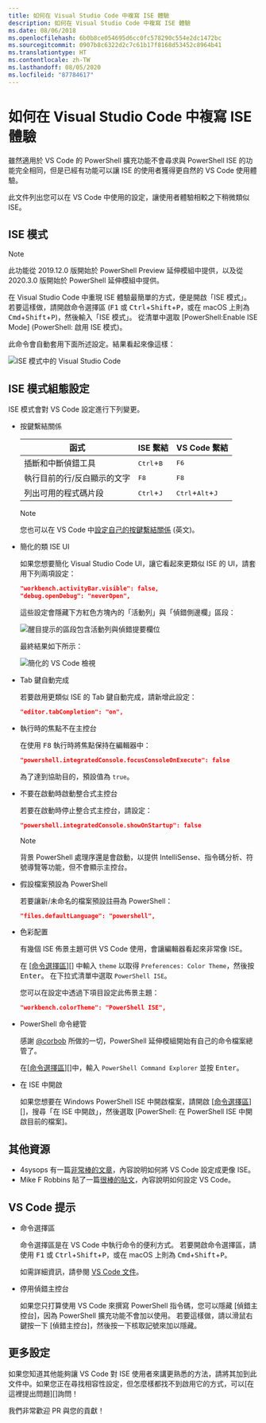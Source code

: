 ```yaml
---
title: 如何在 Visual Studio Code 中複寫 ISE 體驗
description: 如何在 Visual Studio Code 中複寫 ISE 體驗
ms.date: 08/06/2018
ms.openlocfilehash: 6b0b8ce054695d6cc0fc578290c554e2dc1472bc
ms.sourcegitcommit: 0907b8c6322d2c7c61b17f8168d53452c8964b41
ms.translationtype: HT
ms.contentlocale: zh-TW
ms.lasthandoff: 08/05/2020
ms.locfileid: "87784617"
---
```

# <a name="how-to-replicate-the-ise-experience-in-visual-studio-code"></a>如何在 Visual Studio Code 中複寫 ISE 體驗

雖然適用於 VS Code 的 PowerShell 擴充功能不會尋求與 PowerShell ISE 的功能完全相同，但是已經有功能可以讓 ISE 的使用者獲得更自然的 VS Code 使用體驗。

此文件列出您可以在 VS Code 中使用的設定，讓使用者體驗相較之下稍微類似 ISE。

## <a name="ise-mode"></a>ISE 模式

> [!NOTE]
> 此功能從 2019.12.0 版開始於 PowerShell Preview 延伸模組中提供，以及從 2020.3.0 版開始於 PowerShell 延伸模組中提供。

在 Visual Studio Code 中重現 ISE 體驗最簡單的方式，便是開啟「ISE 模式」。
若要這樣做，請開啟命令選擇區 (<kbd>F1</kbd> 或 <kbd>Ctrl</kbd>+<kbd>Shift</kbd>+<kbd>P</kbd>，或在 macOS 上則為 <kbd>Cmd</kbd>+<kbd>Shift</kbd>+<kbd>P</kbd>)，然後輸入「ISE 模式」。 從清單中選取 [PowerShell:Enable ISE Mode] \(PowerShell: 啟用 ISE 模式\)。

此命令會自動套用下面所述設定。結果看起來像這樣：

![ISE 模式中的 Visual Studio Code](media/How-To-Replicate-the-ISE-Experience-In-VSCode/3-ise-mode.png)

## <a name="ise-mode-configuration-settings"></a>ISE 模式組態設定

ISE 模式會對 VS Code 設定進行下列變更。

- 按鍵繫結關係

  |               函式                |         ISE 繫結          |              VS Code 繫結                |
  | ------------------------------------- | ---------------------------- | ------------------------------------------- |
  | 插斷和中斷偵錯工具          | <kbd>Ctrl</kbd>+<kbd>B</kbd> | <kbd>F6</kbd>                               |
  | 執行目前的行/反白顯示的文字 | <kbd>F8</kbd>                | <kbd>F8</kbd>                               |
  | 列出可用的程式碼片段               | <kbd>Ctrl</kbd>+<kbd>J</kbd> | <kbd>Ctrl</kbd>+<kbd>Alt</kbd>+<kbd>J</kbd> |

  > [!NOTE]
  > 您也可以在 VS Code 中[設定自己的按鍵繫結關係](https://code.visualstudio.com/docs/getstarted/keybindings#_custom-keybindings-for-refactorings) \(英文\)。

- 簡化的類 ISE UI

  如果您想要簡化 Visual Studio Code UI，讓它看起來更類似 ISE 的 UI，請套用下列兩項設定：

  ```json
  "workbench.activityBar.visible": false,
  "debug.openDebug": "neverOpen",
  ```

  這些設定會隱藏下方紅色方塊內的「活動列」與「偵錯側邊欄」區段：

  ![醒目提示的區段包含活動列與偵錯提要欄位](media/How-To-Replicate-the-ISE-Experience-In-VSCode/1-highlighted-sidebar.png)

  最終結果如下所示：

  ![簡化的 VS Code 檢視](media/How-To-Replicate-the-ISE-Experience-In-VSCode/2-simplified-ui.png)

- Tab 鍵自動完成

  若要啟用更類似 ISE 的 Tab 鍵自動完成，請新增此設定：

  ```json
  "editor.tabCompletion": "on",
  ```

- 執行時的焦點不在主控台

  在使用 <kbd>F8</kbd> 執行時將焦點保持在編輯器中：

  ```json
  "powershell.integratedConsole.focusConsoleOnExecute": false
  ```

  為了達到協助目的，預設值為 `true`。

- 不要在啟動時啟動整合式主控台

  若要在啟動時停止整合式主控台，請設定：

  ```json
  "powershell.integratedConsole.showOnStartup": false
  ```

  > [!NOTE]
  > 背景 PowerShell 處理序還是會啟動，以提供 IntelliSense、指令碼分析、符號導覽等功能，但不會顯示主控台。

- 假設檔案預設為 PowerShell

  若要讓新/未命名的檔案預設註冊為 PowerShell：

  ```json
  "files.defaultLanguage": "powershell",
  ```

- 色彩配置

  有幾個 ISE 佈景主題可供 VS Code 使用，會讓編輯器看起來非常像 ISE。

  在 [[命令選擇區]][] 中輸入 `theme` 以取得 `Preferences: Color Theme`，然後按 <kbd>Enter</kbd>。 在下拉式清單中選取 `PowerShell ISE`。

  您可以在設定中透過下項目設定此佈景主題：

  ```json
  "workbench.colorTheme": "PowerShell ISE",
  ```

- PowerShell 命令總管

  感謝 [@corbob](https://github.com/corbob) 所做的一切，PowerShell 延伸模組開始有自己的命令檔案總管了。

  在[[命令選擇區]][]中，輸入 `PowerShell Command Explorer` 並按 <kbd>Enter</kbd>。

- 在 ISE 中開啟

  如果您想要在 Windows PowerShell ISE 中開啟檔案，請開啟 [[命令選擇區]][]，搜尋「在 ISE 中開啟」，然後選取 [PowerShell:  在 PowerShell ISE 中開啟目前的檔案]。

## <a name="other-resources"></a>其他資源

- 4sysops 有一篇[非常棒的文章][4sysops]，內容說明如何將 VS Code 設定成更像 ISE。
- Mike F Robbins 貼了一篇[很棒的貼文][mikefrobbins]，內容說明如何設定 VS Code。
<!-- - Learn PowerShell has [an excellent write up][learnpwsh] setup for PowerShell. -->

## <a name="vs-code-tips"></a>VS Code 提示

- 命令選擇區

  命令選擇區是在 VS Code 中執行命令的便利方式。 若要開啟命令選擇區，請使用 <kbd>F1</kbd> 或 <kbd>Ctrl</kbd>+<kbd>Shift</kbd>+<kbd>P</kbd>，或在 macOS 上則為 <kbd>Cmd</kbd>+<kbd>Shift</kbd>+<kbd>P</kbd>。

  如需詳細資訊，請參閱 [VS Code 文件][vsc-docs]。

- 停用偵錯主控台

  如果您只打算使用 VS Code 來撰寫 PowerShell 指令碼，您可以隱藏 [偵錯主控台]，因為 PowerShell 擴充功能不會加以使用。 若要這樣做，請以滑鼠右鍵按一下 [偵錯主控台]，然後按一下核取記號來加以隱藏。

## <a name="more-settings"></a>更多設定

如果您知道其他能夠讓 VS Code 對 ISE 使用者來講更熟悉的方法，請將其加到此文件中。如果您正在尋找相容性設定，但怎麼樣都找不到啟用它的方式，可以[在這裡提出問題][]詢問！

我們非常歡迎 PR 與您的貢獻！

<!-- link references -->
[vsc-docs]: https://code.visualstudio.com/docs/getstarted/userinterface#_command-palette
[命令選擇區]: #vs-code-tips
[建立問題]: https://github.com/PowerShell/VSCode-powershell/issues/new/choose

[4sysops]: https://4sysops.com/archives/make-visual-studio-code-look-and-behave-like-powershell-ise/
[mikefrobbins]: https://mikefrobbins.com/2017/08/24/how-to-install-visual-studio-code-and-configure-it-as-a-replacement-for-the-powershell-ise/
[learnpwsh]: https://www.learnpwsh.com/setup-vs-code-for-powershell/
